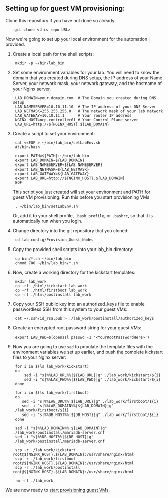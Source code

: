 ## Setting up for guest VM provisioning:

Clone this repository if you have not done so already.

        git clone <this repo URL>

Now we're going to set up your local environment for the automation I provided.

1. Create a local path for the shell scripts:

        mkdir -p ~/bin/lab_bin
    
1. Set some environment variables for your lab.  You will need to know the domain that you created during DNS setup, the IP address of your Name Server, your network mask, your network gateway, and the hostname of your Nginx server. 

        LAB_DOMAIN=your.domain.com  # The Domain you created during DNS setup
        LAB_NAMESERVER=10.10.11.10  # The IP address of your DNS Server
        LAB_NETMASK=255.255.255.0   # The network mask of your lab network
        LAB_GATEWAY=10.10.11.1      # Your router IP address
        NGINX_HOST=ocp-controller01 # Your Control Plane server
        LAB_URL=http://${NGINX_HOST}.${LAB_DOMAIN}

1. Create a script to set your environment:

        cat <<EOF > ~/bin/lab_bin/setLabEnv.sh
        #!/bin/bash

        export PATH=${PATH}:~/bin/lab_bin
        export LAB_DOMAIN=${LAB_DOMAIN}
        export LAB_NAMESERVER=${LAB_NAMESERVER}
        export LAB_NETMASK=${LAB_NETMASK}
        export LAB_GATEWAY=${LAB_GATEWAY}
        export LAB_URL=http://${NGINX_HOST}.${LAB_DOMAIN}
        EOF

    This script you just created will set your environment and PATH for guest VM provisioning.  Run this before you start provisioning VMs

        . ~/bin/lab_bin/setLabEnv.sh

    Or, add it to your shell profile, `.bash_profile`, or `.bashrc`, so that it is automatically run when you login.

1. Change directory into the git repository that you cloned:

        cd lab-config/Provision_Guest_Nodes
    
1. Copy the provided shell scripts into your lab_bin directory:

        cp bin/*.sh ~/bin/lab_bin
        chmod 700 ~/bin/lab_bin/*.sh
    
1. Now, create a working directory for the kickstart templates:

        mkdir lab_work
        cp -rf ./html/kickstart lab_work 
        cp -rf ./html/firstboot lab_work
        cp -rf ./html/postinstall lab_work

1. Copy your SSH public key into an authorized_keys file to enable passwordless SSH from this system to your guest VMs:

        cat ~/.ssh/id_rsa.pub > ./lab_work/postinstall/authorized_keys
    
1. Create an encrypted root password string for your guest VMs:

        export LAB_PWD=$(openssl passwd -1 '<YourRootPasswordHere>')
    
1. Now you are going to use `sed` to populate the template files with the environment variables we set up earlier, and push the complete kickstart files to your Nginx server:

        for i in $(ls lab_work/kickstart)
        do
            sed -i "s|%%LAB_URL%%|${LAB_URL}|g" ./lab_work/kickstart/${i}
            sed -i "s|%%LAB_PWD%%|${LAB_PWD}|g" ./lab_work/kickstart/${i}
        done

        for i in $(ls lab_work/firstboot)
        do
           sed -i "s|%%LAB_URL%%|${LAB_URL}|g" ./lab_work/firstboot/${i}
           sed -i "s|%%LAB_DOMAIN%%|${LAB_DOMAIN}|g" ./lab_work/firstboot/${i}
           sed -i "s|%%DB_HOST%%|${DB_HOST}|g" ./lab_work/firstboot/${i}
        done

        sed -i "s|%%LAB_DOMAIN%%|${LAB_DOMAIN}|g" ./lab_work/postinstall/mariadb-server.cnf
        sed -i "s|%%DB_HOST%%|${DB_HOST}|g" ./lab_work/postinstall/mariadb-server.cnf

        scp -r ./lab_work/kickstart root@${NGINX_HOST}.${LAB_DOMAIN}:/usr/share/nginx/html
        scp -r ./lab_work/firstboot root@${NGINX_HOST}.${LAB_DOMAIN}:/usr/share/nginx/html
        scp -r ./lab_work/postinstall root@${NGINX_HOST}.${LAB_DOMAIN}:/usr/share/nginx/html

        rm -rf ./lab_work

We are now ready to [start provisioning guest VMs](README.md).


